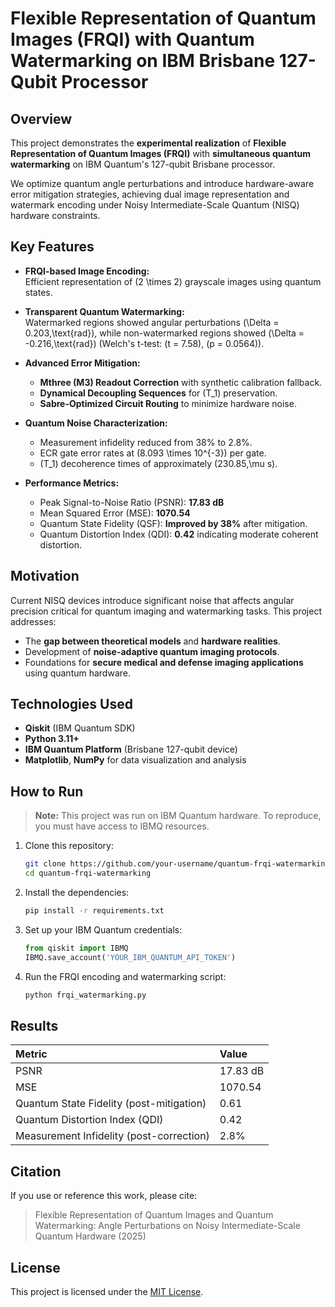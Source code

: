 # Flexible Representation of Quantum Images (FRQI) with Quantum Watermarking on IBM Brisbane 127-Qubit Processor

## Overview

This project demonstrates the **experimental realization** of **Flexible Representation of Quantum Images (FRQI)** with **simultaneous quantum watermarking** on IBM Quantum's 127-qubit Brisbane processor.

We optimize quantum angle perturbations and introduce hardware-aware error mitigation strategies, achieving dual image representation and watermark encoding under Noisy Intermediate-Scale Quantum (NISQ) hardware constraints.

## Key Features

- **FRQI-based Image Encoding:**  
  Efficient representation of \(2 \times 2\) grayscale images using quantum states.

- **Transparent Quantum Watermarking:**  
  Watermarked regions showed angular perturbations \(\Delta = 0.203\,\text{rad}\), while non-watermarked regions showed \(\Delta = -0.216\,\text{rad}\) (Welch's t-test: \(t = 7.58\), \(p = 0.0564\)).

- **Advanced Error Mitigation:**  
  - **Mthree (M3) Readout Correction** with synthetic calibration fallback.
  - **Dynamical Decoupling Sequences** for \(T_1\) preservation.
  - **Sabre-Optimized Circuit Routing** to minimize hardware noise.

- **Quantum Noise Characterization:**  
  - Measurement infidelity reduced from 38% to 2.8%.
  - ECR gate error rates at \(8.093 \times 10^{-3}\) per gate.
  - \(T_1\) decoherence times of approximately \(230.85\,\mu s\).

- **Performance Metrics:**  
  - Peak Signal-to-Noise Ratio (PSNR): **17.83 dB**  
  - Mean Squared Error (MSE): **1070.54**  
  - Quantum State Fidelity (QSF): **Improved by 38%** after mitigation.
  - Quantum Distortion Index (QDI): **0.42** indicating moderate coherent distortion.

## Motivation

Current NISQ devices introduce significant noise that affects angular precision critical for quantum imaging and watermarking tasks. This project addresses:

- The **gap between theoretical models** and **hardware realities**.
- Development of **noise-adaptive quantum imaging protocols**.
- Foundations for **secure medical and defense imaging applications** using quantum hardware.

## Technologies Used

- **Qiskit** (IBM Quantum SDK)
- **Python 3.11+**
- **IBM Quantum Platform** (Brisbane 127-qubit device)
- **Matplotlib**, **NumPy** for data visualization and analysis

## How to Run

> **Note:** This project was run on IBM Quantum hardware. To reproduce, you must have access to IBMQ resources.

1. Clone this repository:
    ```bash
    git clone https://github.com/your-username/quantum-frqi-watermarking.git
    cd quantum-frqi-watermarking
    ```

2. Install the dependencies:
    ```bash
    pip install -r requirements.txt
    ```

3. Set up your IBM Quantum credentials:
    ```python
    from qiskit import IBMQ
    IBMQ.save_account('YOUR_IBM_QUANTUM_API_TOKEN')
    ```

4. Run the FRQI encoding and watermarking script:
    ```bash
    python frqi_watermarking.py
    ```

## Results

| Metric | Value |
|:-------|:------|
| PSNR | 17.83 dB |
| MSE | 1070.54 |
| Quantum State Fidelity (post-mitigation) | 0.61 |
| Quantum Distortion Index (QDI) | 0.42 |
| Measurement Infidelity (post-correction) | 2.8% |

## Citation

If you use or reference this work, please cite:

> Flexible Representation of Quantum Images and Quantum Watermarking: Angle Perturbations on Noisy Intermediate-Scale Quantum Hardware (2025)

## License

This project is licensed under the [MIT License](LICENSE).
